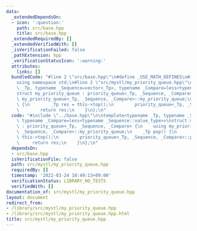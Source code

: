 ```yaml
---
data:
  _extendedDependsOn:
  - icon: ':question:'
    path: src/base.hpp
    title: src/base.hpp
  _extendedRequiredBy: []
  _extendedVerifiedWith: []
  _isVerificationFailed: false
  _pathExtension: hpp
  _verificationStatusIcon: ':warning:'
  attributes:
    links: []
  bundledCode: "#line 2 \"src/base.hpp\"\n#define _USE_MATH_DEFINES\n#include <bits/stdc++.h>\n\
    using namespace std;\n#line 2 \"src/mystl/my_priority_queue.hpp\"\n\ntemplate<typename\
    \ _Tp, typename _Sequence=vector<_Tp>, typename _Compare=less<typename _Sequence::value_type>>\n\
    struct my_priority_queue : priority_queue<_Tp, _Sequence, _Compare> {\n    using\
    \ my_priority_queue<_Tp, _Sequence, _Compare>::my_priority_queue;\n    _Tp pop()\
    \ {\n        _Tp res = this->top();\n        priority_queue<_Tp, _Sequence, _Compare>::pop();\n\
    \        return res;\n    }\n};\n"
  code: "#include \"../base.hpp\"\n\ntemplate<typename _Tp, typename _Sequence=vector<_Tp>,\
    \ typename _Compare=less<typename _Sequence::value_type>>\nstruct my_priority_queue\
    \ : priority_queue<_Tp, _Sequence, _Compare> {\n    using my_priority_queue<_Tp,\
    \ _Sequence, _Compare>::my_priority_queue;\n    _Tp pop() {\n        _Tp res =\
    \ this->top();\n        priority_queue<_Tp, _Sequence, _Compare>::pop();\n   \
    \     return res;\n    }\n};\n"
  dependsOn:
  - src/base.hpp
  isVerificationFile: false
  path: src/mystl/my_priority_queue.hpp
  requiredBy: []
  timestamp: '2022-03-24 10:49:13+09:00'
  verificationStatus: LIBRARY_NO_TESTS
  verifiedWith: []
documentation_of: src/mystl/my_priority_queue.hpp
layout: document
redirect_from:
- /library/src/mystl/my_priority_queue.hpp
- /library/src/mystl/my_priority_queue.hpp.html
title: src/mystl/my_priority_queue.hpp
---
```

